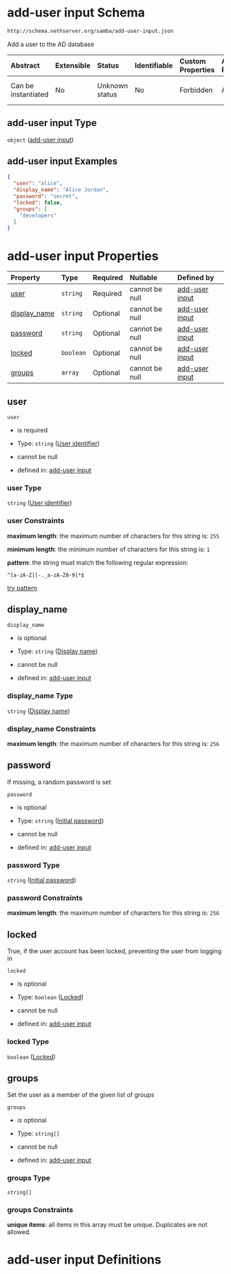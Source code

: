 # add-user input Schema

```txt
http://schema.nethserver.org/samba/add-user-input.json
```

Add a user to the AD database

| Abstract            | Extensible | Status         | Identifiable | Custom Properties | Additional Properties | Access Restrictions | Defined In                                                              |
| :------------------ | :--------- | :------------- | :----------- | :---------------- | :-------------------- | :------------------ | :---------------------------------------------------------------------- |
| Can be instantiated | No         | Unknown status | No           | Forbidden         | Allowed               | none                | [add-user-input.json](samba/add-user-input.json "open original schema") |

## add-user input Type

`object` ([add-user input](add-user-input.md))

## add-user input Examples

```json
{
  "user": "alice",
  "display_name": "Alice Jordan",
  "password": "secret",
  "locked": false,
  "groups": [
    "developers"
  ]
}
```

# add-user input Properties

| Property                       | Type      | Required | Nullable       | Defined by                                                                                                                                          |
| :----------------------------- | :-------- | :------- | :------------- | :-------------------------------------------------------------------------------------------------------------------------------------------------- |
| [user](#user)                  | `string`  | Required | cannot be null | [add-user input](add-user-input-properties-user-identifier.md "http://schema.nethserver.org/samba/add-user-input.json#/properties/user")            |
| [display\_name](#display_name) | `string`  | Optional | cannot be null | [add-user input](add-user-input-properties-display-name.md "http://schema.nethserver.org/samba/add-user-input.json#/properties/display_name")       |
| [password](#password)          | `string`  | Optional | cannot be null | [add-user input](add-user-input-properties-initial-password.md "http://schema.nethserver.org/samba/add-user-input.json#/properties/password")       |
| [locked](#locked)              | `boolean` | Optional | cannot be null | [add-user input](add-user-input-properties-locked.md "http://schema.nethserver.org/samba/add-user-input.json#/properties/locked")                   |
| [groups](#groups)              | `array`   | Optional | cannot be null | [add-user input](add-user-input-properties-initial-group-membership.md "http://schema.nethserver.org/samba/add-user-input.json#/properties/groups") |

## user



`user`

*   is required

*   Type: `string` ([User identifier](add-user-input-properties-user-identifier.md))

*   cannot be null

*   defined in: [add-user input](add-user-input-properties-user-identifier.md "http://schema.nethserver.org/samba/add-user-input.json#/properties/user")

### user Type

`string` ([User identifier](add-user-input-properties-user-identifier.md))

### user Constraints

**maximum length**: the maximum number of characters for this string is: `255`

**minimum length**: the minimum number of characters for this string is: `1`

**pattern**: the string must match the following regular expression:&#x20;

```regexp
^[a-zA-Z][-._a-zA-Z0-9]*$
```

[try pattern](https://regexr.com/?expression=%5E%5Ba-zA-Z%5D%5B-._a-zA-Z0-9%5D*%24 "try regular expression with regexr.com")

## display\_name



`display_name`

*   is optional

*   Type: `string` ([Display name](add-user-input-properties-display-name.md))

*   cannot be null

*   defined in: [add-user input](add-user-input-properties-display-name.md "http://schema.nethserver.org/samba/add-user-input.json#/properties/display_name")

### display\_name Type

`string` ([Display name](add-user-input-properties-display-name.md))

### display\_name Constraints

**maximum length**: the maximum number of characters for this string is: `256`

## password

If missing, a random password is set

`password`

*   is optional

*   Type: `string` ([Initial password](add-user-input-properties-initial-password.md))

*   cannot be null

*   defined in: [add-user input](add-user-input-properties-initial-password.md "http://schema.nethserver.org/samba/add-user-input.json#/properties/password")

### password Type

`string` ([Initial password](add-user-input-properties-initial-password.md))

### password Constraints

**maximum length**: the maximum number of characters for this string is: `256`

## locked

True, if the user account has been locked, preventing the user from logging in

`locked`

*   is optional

*   Type: `boolean` ([Locked](add-user-input-properties-locked.md))

*   cannot be null

*   defined in: [add-user input](add-user-input-properties-locked.md "http://schema.nethserver.org/samba/add-user-input.json#/properties/locked")

### locked Type

`boolean` ([Locked](add-user-input-properties-locked.md))

## groups

Set the user as a member of the given list of groups

`groups`

*   is optional

*   Type: `string[]`

*   cannot be null

*   defined in: [add-user input](add-user-input-properties-initial-group-membership.md "http://schema.nethserver.org/samba/add-user-input.json#/properties/groups")

### groups Type

`string[]`

### groups Constraints

**unique items**: all items in this array must be unique. Duplicates are not allowed.

# add-user input Definitions
